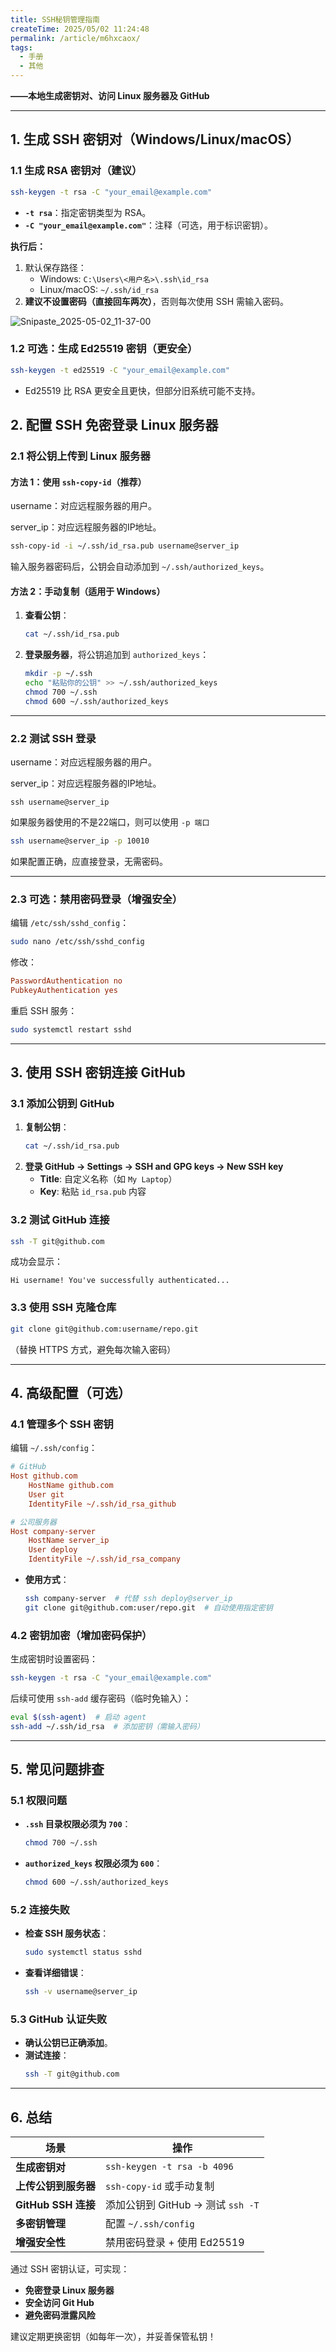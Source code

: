 ```yaml
---
title: SSH秘钥管理指南
createTime: 2025/05/02 11:24:48
permalink: /article/m6hxcaox/
tags:
  - 手册
  - 其他
---
```



**——本地生成密钥对、访问 Linux 服务器及 GitHub**  

<!-- more -->

---



## **1. 生成 SSH 密钥对（Windows/Linux/macOS）**

### **1.1 生成 RSA 密钥对**（建议）
```bash
ssh-keygen -t rsa -C "your_email@example.com"
```
- **`-t rsa`**：指定密钥类型为 RSA。  
- **`-C "your_email@example.com"`**：注释（可选，用于标识密钥）。  

**执行后：**
1. 默认保存路径：
   - Windows: `C:\Users\<用户名>\.ssh\id_rsa`  
   - Linux/macOS: `~/.ssh/id_rsa`  
2. **建议不设置密码（直接回车两次）**，否则每次使用 SSH 需输入密码。



![Snipaste_2025-05-02_11-37-00](images/Snipaste_2025-05-02_11-37-00.png)



### **1.2 可选：生成 Ed25519 密钥（更安全）**
```bash
ssh-keygen -t ed25519 -C "your_email@example.com"
```
- Ed25519 比 RSA 更安全且更快，但部分旧系统可能不支持。





## **2. 配置 SSH 免密登录 Linux 服务器**
### **2.1 将公钥上传到 Linux 服务器**
#### **方法 1：使用 `ssh-copy-id`（推荐）**

username：对应远程服务器的用户。

server_ip：对应远程服务器的IP地址。

```bash
ssh-copy-id -i ~/.ssh/id_rsa.pub username@server_ip
```
输入服务器密码后，公钥会自动添加到 `~/.ssh/authorized_keys`。

#### **方法 2：手动复制（适用于 Windows）**
1. **查看公钥**：
   ```bash
   cat ~/.ssh/id_rsa.pub
   ```
2. **登录服务器**，将公钥追加到 `authorized_keys`：
   ```bash
   mkdir -p ~/.ssh
   echo "粘贴你的公钥" >> ~/.ssh/authorized_keys
   chmod 700 ~/.ssh
   chmod 600 ~/.ssh/authorized_keys
   ```

---

### **2.2 测试 SSH 登录**

username：对应远程服务器的用户。

server_ip：对应远程服务器的IP地址。

```shell
ssh username@server_ip
```

如果服务器使用的不是22端口，则可以使用 `-p 端口`

```bash
ssh username@server_ip -p 10010
```
如果配置正确，应直接登录，无需密码。

---

### **2.3 可选：禁用密码登录（增强安全）**
编辑 `/etc/ssh/sshd_config`：
```bash
sudo nano /etc/ssh/sshd_config
```
修改：
```ini
PasswordAuthentication no
PubkeyAuthentication yes
```
重启 SSH 服务：
```bash
sudo systemctl restart sshd
```

---

## **3. 使用 SSH 密钥连接 GitHub**
### **3.1 添加公钥到 GitHub**
1. **复制公钥**：
   ```bash
   cat ~/.ssh/id_rsa.pub
   ```
2. **登录 GitHub → Settings → SSH and GPG keys → New SSH key**  
   - **Title**: 自定义名称（如 `My Laptop`）  
   - **Key**: 粘贴 `id_rsa.pub` 内容  

### **3.2 测试 GitHub 连接**
```bash
ssh -T git@github.com
```
成功会显示：
```
Hi username! You've successfully authenticated...
```

### **3.3 使用 SSH 克隆仓库**
```bash
git clone git@github.com:username/repo.git
```
（替换 HTTPS 方式，避免每次输入密码）

---

## **4. 高级配置（可选）**
### **4.1 管理多个 SSH 密钥**
编辑 `~/.ssh/config`：
```ini
# GitHub
Host github.com
    HostName github.com
    User git
    IdentityFile ~/.ssh/id_rsa_github

# 公司服务器
Host company-server
    HostName server_ip
    User deploy
    IdentityFile ~/.ssh/id_rsa_company
```
- **使用方式**：
  ```bash
  ssh company-server  # 代替 ssh deploy@server_ip
  git clone git@github.com:user/repo.git  # 自动使用指定密钥
  ```

### **4.2 密钥加密（增加密码保护）**
生成密钥时设置密码：
```bash
ssh-keygen -t rsa -C "your_email@example.com"
```
后续可使用 `ssh-add` 缓存密码（临时免输入）：
```bash
eval $(ssh-agent)  # 启动 agent
ssh-add ~/.ssh/id_rsa  # 添加密钥（需输入密码）
```

---

## **5. 常见问题排查**
### **5.1 权限问题**
- **`.ssh` 目录权限必须为 `700`**：
  ```bash
  chmod 700 ~/.ssh
  ```
- **`authorized_keys` 权限必须为 `600`**：
  ```bash
  chmod 600 ~/.ssh/authorized_keys
  ```

### **5.2 连接失败**
- **检查 SSH 服务状态**：
  ```bash
  sudo systemctl status sshd
  ```
- **查看详细错误**：
  ```bash
  ssh -v username@server_ip
  ```

### **5.3 GitHub 认证失败**
- **确认公钥已正确添加**。
- **测试连接**：
  ```bash
  ssh -T git@github.com
  ```

---

## **6. 总结**
| **场景**               | **操作**                          |
|-----------------------|----------------------------------|
| **生成密钥对**         | `ssh-keygen -t rsa -b 4096`      |
| **上传公钥到服务器**   | `ssh-copy-id` 或手动复制          |
| **GitHub SSH 连接**    | 添加公钥到 GitHub → 测试 `ssh -T` |
| **多密钥管理**         | 配置 `~/.ssh/config`             |
| **增强安全性**         | 禁用密码登录 + 使用 Ed25519       |

通过 SSH 密钥认证，可实现：

- **免密登录 Linux 服务器**
- **安全访问 Git Hub**
-  **避免密码泄露风险**  

建议定期更换密钥（如每年一次），并妥善保管私钥！